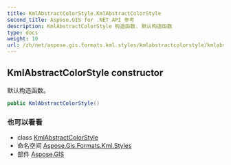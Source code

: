 ```yaml
---
title: KmlAbstractColorStyle.KmlAbstractColorStyle
second_title: Aspose.GIS for .NET API 参考
description: KmlAbstractColorStyle 构造函数. 默认构造函数
type: docs
weight: 10
url: /zh/net/aspose.gis.formats.kml.styles/kmlabstractcolorstyle/kmlabstractcolorstyle/
---
```

## KmlAbstractColorStyle constructor

默认构造函数。

```csharp
public KmlAbstractColorStyle()
```

### 也可以看看

* class [KmlAbstractColorStyle](../)
* 命名空间 [Aspose.Gis.Formats.Kml.Styles](../../kmlabstractcolorstyle/)
* 部件 [Aspose.GIS](../../../)


